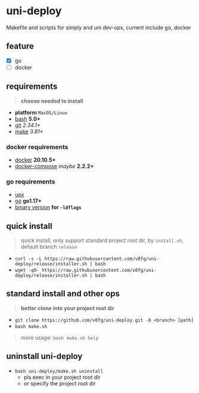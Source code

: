 # uni-deploy

Makefile and scripts for simply and uni dev-ops, current include go, docker

## feature

- [x] go
- [ ] docker

## requirements

>**choose needed to install**

- **platform** `MacOS/Linux`
- [bash](https://www.gnu.org/software/bash/) **5.0+**
- [git](https://git-scm.com/) _2.34.1+_
- [make](https://www.gnu.org/software/make/) _3.81+_

### docker requirements

- [docker](https://github.com/docker) **20.10.5+**
- [docker-compose](https://github.com/docker/compose) _maybe_ **2.2.2+**

### go requirements

- [upx](https://github.com/upx/upx)
- [go](https://github.com/golang/go) **go1.17+**
- [binary version](https://github.com/xwi88/version) **for `-ldflags`**

## quick install

>quick install, only support standard project root dir, by `install.sh`, default branch `release`

- `curl -s -L https://raw.githubusercontent.com/v8fg/uni-deploy/release/installer.sh | bash`
- `wget -qO- https://raw.githubusercontent.com/v8fg/uni-deploy/release/installer.sh | bash`

## standard install and other ops

>**better clone into your project root dir**

- `git clone https://github.com/v8fg/uni-deploy.git -b <branch> [path]`
- `bash make.sh`

>more usage: `bash make.sh help`

## uninstall uni-deploy

- `bash uni-deploy/make.sh uninstall`
  - pls exec in your project root dir
  - or specify the project root dir
